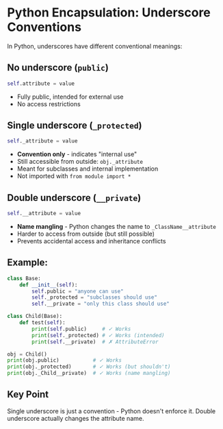 # Python Encapsulation: Underscore Conventions

In Python, underscores have different conventional meanings:

## No underscore (`public`)
```python
self.attribute = value
```
- Fully public, intended for external use
- No access restrictions

## Single underscore (`_protected`)
```python
self._attribute = value
```
- **Convention only** - indicates "internal use"
- Still accessible from outside: `obj._attribute`
- Meant for subclasses and internal implementation
- Not imported with `from module import *`

## Double underscore (`__private`)
```python
self.__attribute = value
```
- **Name mangling** - Python changes the name to `_ClassName__attribute`
- Harder to access from outside (but still possible)
- Prevents accidental access and inheritance conflicts

## Example:
```python
class Base:
    def __init__(self):
        self.public = "anyone can use"
        self._protected = "subclasses should use"
        self.__private = "only this class should use"

class Child(Base):
    def test(self):
        print(self.public)     # ✓ Works
        print(self._protected) # ✓ Works (intended)
        print(self.__private)  # ✗ AttributeError

obj = Child()
print(obj.public)           # ✓ Works
print(obj._protected)       # ✓ Works (but shouldn't)
print(obj._Child__private)  # ✓ Works (name mangling)
```

## Key Point
Single underscore is just a convention - Python doesn't enforce it. Double underscore actually changes the attribute name.